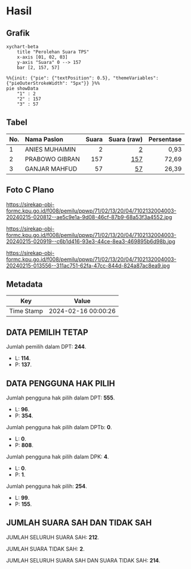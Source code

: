 # Hasil

## Grafik

```mermaid
xychart-beta
    title "Perolehan Suara TPS"
    x-axis [01, 02, 03]
    y-axis "Suara" 0 --> 157
    bar [2, 157, 57]
```

```mermaid
%%{init: {"pie": {"textPosition": 0.5}, "themeVariables": {"pieOuterStrokeWidth": "5px"}} }%%
pie showData
    "1" : 2
    "2" : 157
    "3" : 57
```

## Tabel

| No. | Nama Paslon    | Suara | Suara (raw) | Persentase |
|:--- |:-------------- | -----:| -----------:| ----------:|
| 1   | ANIES MUHAIMIN | 2     | [2][p-1]    | 0,93       |
| 2   | PRABOWO GIBRAN | 157   | [157][p-2]  | 72,69      |
| 3   | GANJAR MAHFUD  | 57    | [57][p-3]   | 26,39      |


[p-1]: https://github.com/gigit-pemilu/pemilu-2024-71-sulawesi-utara/blob/main/pilpres/hitung-suara/sub/71-sulawesi-utara/sub/02-minahasa/sub/13-pineleng/sub/2004-sea-ii/sub/003-tps/sub/paslon-1.txt
[p-2]: https://github.com/gigit-pemilu/pemilu-2024-71-sulawesi-utara/blob/main/pilpres/hitung-suara/sub/71-sulawesi-utara/sub/02-minahasa/sub/13-pineleng/sub/2004-sea-ii/sub/003-tps/sub/paslon-2.txt
[p-3]: https://github.com/gigit-pemilu/pemilu-2024-71-sulawesi-utara/blob/main/pilpres/hitung-suara/sub/71-sulawesi-utara/sub/02-minahasa/sub/13-pineleng/sub/2004-sea-ii/sub/003-tps/sub/paslon-3.txt

## Foto C Plano

https://sirekap-obj-formc.kpu.go.id/f008/pemilu/ppwp/71/02/13/20/04/7102132004003-20240215-020812--ae5c9e1a-9d08-46cf-87b9-68a53f3a4552.jpg

https://sirekap-obj-formc.kpu.go.id/f008/pemilu/ppwp/71/02/13/20/04/7102132004003-20240215-020919--c6b1d416-93e3-44ce-8ea3-469895b6d98b.jpg

https://sirekap-obj-formc.kpu.go.id/f008/pemilu/ppwp/71/02/13/20/04/7102132004003-20240215-013556--311ac751-62fa-47cc-844d-824a87ac8ea9.jpg


## Metadata

| Key        | Value               |
| ---------- | ------------------- |
| Time Stamp | 2024-02-16 00:00:26 |


## DATA PEMILIH TETAP

Jumlah pemilih dalam DPT: **244**.
 * L: **114**.
 * P: **137**.

## DATA PENGGUNA HAK PILIH

Jumlah pengguna hak pilih dalam DPT: **555**.
 * L: **96**.
 * P: **354**.

Jumlah pengguna hak pilih dalam DPTb: **0**.
 * L: **0**.
 * P: **808**.

Jumlah pengguna hak pilih dalam DPK: **4**.
 * L: **0**.
 * P: **1**.

Jumlah pengguna hak pilih: **254**.
 * L: **99**.
 * P: **155**.

## JUMLAH SUARA SAH DAN TIDAK SAH

JUMLAH SELURUH SUARA SAH: **212**.

JUMLAH SUARA TIDAK SAH: **2**.

JUMLAH SELURUH SUARA SAH DAN SUARA TIDAK SAH: **214**.



